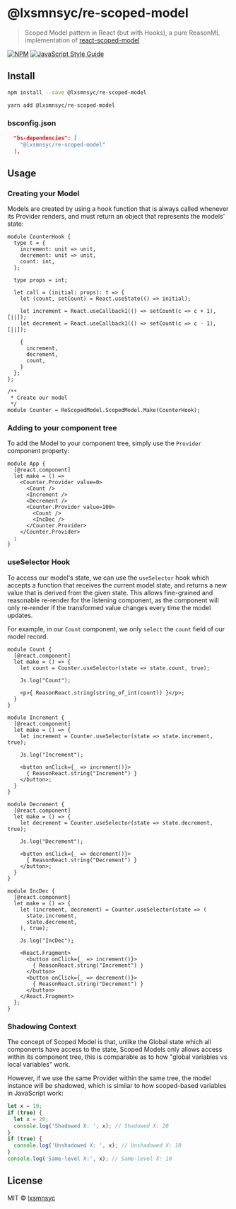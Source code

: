# @lxsmnsyc/re-scoped-model

> Scoped Model pattern in React (but with Hooks), a pure ReasonML implementation of [react-scoped-model](https://github.com/LXSMNSYC/react-scoped-model)

[![NPM](https://img.shields.io/npm/v/@lxsmnsyc/re-scoped-model.svg)](https://www.npmjs.com/package/@lxsmnsyc/re-scoped-model) [![JavaScript Style Guide](https://img.shields.io/badge/code_style-standard-brightgreen.svg)](https://standardjs.com)

## Install

```bash
npm install --save @lxsmnsyc/re-scoped-model
```

```bash
yarn add @lxsmnsyc/re-scoped-model
```

### bsconfig.json

```json
  "bs-dependencies": [
    "@lxsmnsyc/re-scoped-model"
  ],
```

## Usage

### Creating your Model

Models are created by using a hook function that is always called whenever its Provider renders, and must return an object that represents the models' state:

```reason
module CounterHook {
  type t = {
    increment: unit => unit,
    decrement: unit => unit,
    count: int,
  };

  type props = int;

  let call = (initial: props): t => {
    let (count, setCount) = React.useState(() => initial);

    let increment = React.useCallback1(() => setCount(c => c + 1), [||]);
    let decrement = React.useCallback1(() => setCount(c => c - 1), [||]);

    {
      increment,
      decrement,
      count,
    }
  };
};

/**
 * Create our model
 */
module Counter = ReScopedModel.ScopedModel.Make(CounterHook);
```

### Adding to your component tree

To add the Model to your component tree, simply use the `Provider` component property:

```reason
module App {
  [@react.component]
  let make = () => 
    <Counter.Provider value=0>
      <Count />
      <Increment />
      <Decrement />
      <Counter.Provider value=100>
        <Count />
        <IncDec />
      </Counter.Provider>
    </Counter.Provider>
  ;
}
```

### useSelector Hook

To access our model's state, we can use the `useSelector` hook which accepts a function that receives the current model state, and returns a new value that is derived from the given state. This allows fine-grained and reasonable re-render for the listening component, as the component will only re-render if the transformed value changes every time the model updates.

For example, in our `Count` component, we only `select` the `count` field of our model record.

```reason
module Count {
  [@react.component]
  let make = () => {
    let count = Counter.useSelector(state => state.count, true);

    Js.log("Count");

    <p>{ ReasonReact.string(string_of_int(count)) }</p>;
  }
}
```

```reason
module Increment {
  [@react.component]
  let make = () => {
    let increment = Counter.useSelector(state => state.increment, true);

    Js.log("Increment");

    <button onClick={_ => increment()}>
      { ReasonReact.string("Increment") }
    </button>;
  }
}
```

```reason
module Decrement {
  [@react.component]
  let make = () => {
    let decrement = Counter.useSelector(state => state.decrement, true);

    Js.log("Decrement");

    <button onClick={_ => decrement()}>
      { ReasonReact.string("Decrement") }
    </button>;
  }
}
```

```reason
module IncDec {
  [@react.component]
  let make = () => {
    let (increment, decrement) = Counter.useSelector(state => (
      state.increment,
      state.decrement,
    ), true);

    Js.log("IncDec");

    <React.Fragment>
      <button onClick={_ => increment()}>
        { ReasonReact.string("Increment") }
      </button>
      <button onClick={_ => decrement()}>
        { ReasonReact.string("Decrement") }
      </button>
    </React.Fragment>
  };
}
```

### Shadowing Context

The concept of Scoped Model is that, unlike the Global state which all components have access to the state, Scoped Models only allows access within its component tree, this is comparable as to how "global variables vs local variables" work.

However, if we use the same Provider within the same tree, the model instance will be shadowed, which is similar to how scoped-based variables in JavaScript work:

```js
let x = 10;
if (true) {
  let x = 20;
  console.log('Shadowed X: ', x); // Shadowed X: 20
}
if (true) {
  console.log('Unshadowed X: ', x); // Unshadowed X: 10
}
console.log('Same-level X:', x); // Same-level X: 10
```

## License

MIT © [lxsmnsyc](https://github.com/lxsmnsyc)
